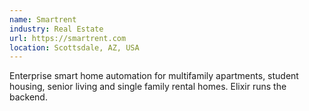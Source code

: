 ```yaml
---
name: Smartrent
industry: Real Estate
url: https://smartrent.com
location: Scottsdale, AZ, USA
---
```

Enterprise smart home automation for multifamily apartments, student housing, senior living and single family rental homes. Elixir runs the backend.
